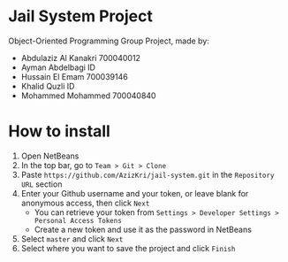 # Jail System Project
Object-Oriented Programming Group Project, made by:


- Abdulaziz Al Kanakri    700040012
- Ayman Abdelbagi         ID
- Hussain El Emam         700039146
- Khalid Quzli            ID
- Mohammed Mohammed       700040840

# How to install

1. Open NetBeans
2. In the top bar, go to `Team > Git > Clone`
3. Paste `https://github.com/AzizKri/jail-system.git` in the `Repository URL` section
4. Enter your Github username and your token, or leave blank for anonymous access, then click `Next`
	- You can retrieve your token from `Settings > Developer Settings > Personal Access Tokens`
	- Create a new token and use it as the password in NetBeans
5. Select `master` and click `Next`
6. Select where you want to save the project and click `Finish`
